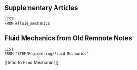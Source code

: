 ## Supplementary Articles
```dataview
LIST
FROM #fluid_mechanics 
```
## Fluid Mechanics from Old Remnote Notes
```dataview
LIST
FROM "STEM/Engineering/Fluid Mechanics"
```
[[Intro to Fluid Mechanics]]